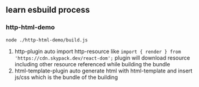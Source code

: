## learn esbuild process
### http-html-demo
```
node ./http-html-demo/build.js
```
1. http-plugin
   auto import http-resource like `import { render } from 'https://cdn.skypack.dev/react-dom';`
   plugin will download resource including other resource referenced while building the bundle
2. html-template-plugin
   auto generate html with html-template and insert js/css which is the bundle of the building